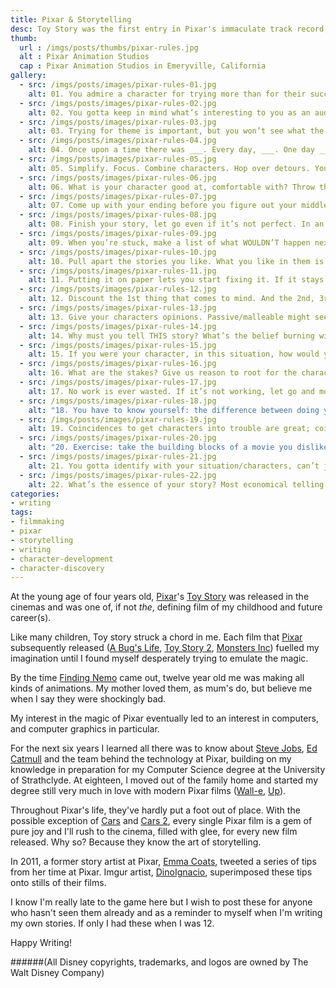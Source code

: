 ```yaml
---
title: Pixar & Storytelling
desc: Toy Story was the first entry in Pixar's immaculate track record, both critically and commercially. Why are they so good, and what makes their stories so memorable?
thumb:
  url : /imgs/posts/thumbs/pixar-rules.jpg
  alt : Pixar Animation Studios
  cap : Pixar Animation Studios in Emeryville, California
gallery:
  - src: /imgs/posts/images/pixar-rules-01.jpg
    alt: 01. You admire a character for trying more than for their successes.
  - src: /imgs/posts/images/pixar-rules-02.jpg
    alt: 02. You gotta keep in mind what’s interesting to you as an audience, not what’s fun to do as a writer. They can be v. different.
  - src: /imgs/posts/images/pixar-rules-03.jpg
    alt: 03. Trying for theme is important, but you won’t see what the story is actually about til you’re at the end of it. Now rewrite.
  - src: /imgs/posts/images/pixar-rules-04.jpg
    alt: 04. Once upon a time there was ___. Every day, ___. One day ___. Because of that, ___. Because of that, ___. Until finally ___.
  - src: /imgs/posts/images/pixar-rules-05.jpg
    alt: 05. Simplify. Focus. Combine characters. Hop over detours. You’ll feel like you’re losing valuable stuff but it sets you free.
  - src: /imgs/posts/images/pixar-rules-06.jpg
    alt: 06. What is your character good at, comfortable with? Throw the polar opposite at them. Challenge them. How do they deal?
  - src: /imgs/posts/images/pixar-rules-07.jpg
    alt: 07. Come up with your ending before you figure out your middle. Seriously. Endings are hard, get yours working up front.
  - src: /imgs/posts/images/pixar-rules-08.jpg
    alt: 08. Finish your story, let go even if it’s not perfect. In an ideal world you have both, but move on. Do better next time.
  - src: /imgs/posts/images/pixar-rules-09.jpg
    alt: 09. When you’re stuck, make a list of what WOULDN’T happen next. Lots of times the material to get you unstuck will show up.
  - src: /imgs/posts/images/pixar-rules-10.jpg
    alt: 10. Pull apart the stories you like. What you like in them is a part of you; you’ve got to recognize it before you can use it.
  - src: /imgs/posts/images/pixar-rules-11.jpg
    alt: 11. Putting it on paper lets you start fixing it. If it stays in your head, a perfect idea, you’ll never share it with anyone.
  - src: /imgs/posts/images/pixar-rules-12.jpg
    alt: 12. Discount the 1st thing that comes to mind. And the 2nd, 3rd, 4th, 5th – get the obvious out of the way. Surprise yourself.
  - src: /imgs/posts/images/pixar-rules-13.jpg
    alt: 13. Give your characters opinions. Passive/malleable might seem likable to you as you write, but it’s poison to the audience.
  - src: /imgs/posts/images/pixar-rules-14.jpg
    alt: 14. Why must you tell THIS story? What’s the belief burning within you that your story feeds off of? That’s the heart of it.
  - src: /imgs/posts/images/pixar-rules-15.jpg
    alt: 15. If you were your character, in this situation, how would you feel? Honesty lends credibility to unbelievable situations.
  - src: /imgs/posts/images/pixar-rules-16.jpg
    alt: 16. What are the stakes? Give us reason to root for the character. What happens if they don’t succeed? Stack the odds against.
  - src: /imgs/posts/images/pixar-rules-17.jpg
    alt: 17. No work is ever wasted. If it’s not working, let go and move on – it’ll come back around to be useful later.
  - src: /imgs/posts/images/pixar-rules-18.jpg
    alt: "18. You have to know yourself: the difference between doing your best & fussing. Story is testing, not refining."
  - src: /imgs/posts/images/pixar-rules-19.jpg
    alt: 19. Coincidences to get characters into trouble are great; coincidences to get them out of it are cheating.
  - src: /imgs/posts/images/pixar-rules-20.jpg
    alt: "20. Exercise: take the building blocks of a movie you dislike. How d’you rearrange them into what you DO like?"
  - src: /imgs/posts/images/pixar-rules-21.jpg
    alt: 21. You gotta identify with your situation/characters, can’t just write ‘cool’. What would make YOU act that way?
  - src: /imgs/posts/images/pixar-rules-22.jpg
    alt: 22. What’s the essence of your story? Most economical telling of it? If you know that, you can build out from there.
categories:
- writing
tags: 
- filmmaking
- pixar
- storytelling
- writing
- character-development
- character-discovery 
---
```


[pixar]: http://www.pixar.com/

[toy1]: http://www.imdb.com/title/tt0114709/
[bugs]: http://www.imdb.com/title/tt0120623/
[toy2]: http://www.imdb.com/title/tt0120363/
[monsters]: http://www.imdb.com/title/tt0198781/
[nemo]: http://www.imdb.com/title/tt0266543/
[walle]: http://www.imdb.com/title/tt0910970/ 
[up]: http://www.imdb.com/title/tt1049413/
[cars1]: http://www.imdb.com/title/tt0317219/
[cars2]: http://www.imdb.com/title/tt1216475/

[jobs]: http://en.wikipedia.org/wiki/Steve_Jobs
[catmull]: http://en.wikipedia.org/wiki/Edwin_Catmull
[emma]: https://twitter.com/lawnrocket
[dino]: http://dinoignacio.imgur.com/

At the young age of four years old, [Pixar][pixar]'s [Toy Story][toy1] was released in the cinemas and was one of, if not *the*, defining film of my childhood and future career(s). 

Like many children, Toy story struck a chord in me. Each film that [Pixar][pixar] subsequently released ([A Bug's Life][bugs], [Toy Story 2][toy2], [Monsters Inc][monsters]) fuelled my imagination until I found myself desperately trying to emulate the magic. 

By the time [Finding Nemo][nemo] came out, twelve year old me was making all kinds of animations. My mother loved them, as mum's do, but believe me when I say they were shockingly bad. 

My interest in the magic of Pixar eventually led to an interest in computers, and computer graphics in particular. 

For the next six years I learned all there was to know about [Steve Jobs][jobs], [Ed Catmull][catmull] and the team behind the technology at Pixar, building on my knowledge in preparation for my Computer Science degree at the University of Strathclyde. At eighteen, I moved out of the family home and started my degree still very much in love with modern Pixar films ([Wall-e][walle], [Up][up]).

Throughout Pixar's life, they've hardly put a foot out of place. With the possible exception of [Cars][cars1] and [Cars 2][cars2], every single Pixar film is a gem of pure joy and I'll rush to the cinema, filled with glee, for every new film released. Why so? Because they know the art of storytelling. 

In 2011, a former story artist at Pixar, [Emma Coats][emma], tweeted a series of tips from her time at Pixar. Imgur artist, [DinoIgnacio][dino], superimposed these tips onto stills of their films. 

I know I'm really late to the game here but I wish to post these for anyone who hasn't seen them already and as a reminder to myself when I'm writing my own stories. If only I had these when I was 12.

Happy Writing!

######(All Disney copyrights, trademarks, and logos are owned by The Walt Disney Company)